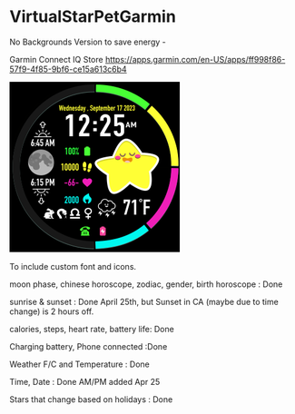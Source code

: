 # VirtualStarPetGarmin
No Backgrounds Version to save energy - 

 Garmin Connect IQ Store https://apps.garmin.com/en-US/apps/ff998f86-57f9-4f85-9bf6-ce15a613c6b4

![alt text](https://github.com/SarahBass/VirtualStarPetGarmin/blob/main/Largest%20garmin%203.png)

To include custom font and icons. 

moon phase, chinese horoscope, zodiac, gender, birth horoscope : Done

sunrise & sunset : Done April 25th, but Sunset in CA (maybe due to time change) is 2 hours off.

calories, steps, heart rate, battery life: Done

Charging battery, Phone connected :Done

Weather F/C and Temperature : Done 

Time, Date : Done AM/PM added Apr 25

Stars that change based on holidays : Done
